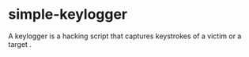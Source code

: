 # simple-keylogger
A keylogger is a hacking script that captures keystrokes of a victim or a target .
